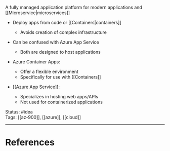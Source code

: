 A fully managed application platform for modern applications and [[Microservice|microservices]]

- ﻿﻿Deploy apps from code or [[Containers|containers]]
	- ﻿﻿Avoids creation of complex infrastructure

- ﻿﻿Can be confused with Azure App Service
	- ﻿﻿Both are designed to host applications
- ﻿﻿Azure Container Apps:
	- ﻿﻿Offer a flexible environment
	- ﻿﻿Specifically for use with [[Containers]]
- ﻿﻿[[Azure App Service]]:
	- ﻿﻿Specializes in hosting web apps/APIs
	- ﻿﻿Not used for containerized applications

Status: #idea  
Tags: [[az-900]], [[azure]], [[cloud]]  

---
# References